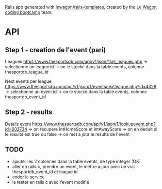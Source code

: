 Rails app generated with [lewagon/rails-templates](https://github.com/lewagon/rails-templates), created by the [Le Wagon coding bootcamp](https://www.lewagon.com) team.


# API

## Step 1 - creation de l'event (pari)

Leagues
https://www.thesportsdb.com/api/v1/json/1/all_leagues.php
-> selectionne un league id
-> on le stocke dans la table events, colonne thesportdb_league_id

Next events per league
https://www.thesportsdb.com/api/v1/json/1/eventsnextleague.php?id=4328
-> selectionne un event id
-> on le stocke dans la table events, colonne thesportdb_event_id

## Step 2 - results

Details event
https://www.thesportsdb.com/api/v1/json/1/lookupevent.php?id=603734
-> on récupere intHomeScore et intAwayScore
-> on en deduit si le results est true ou false
-> on met a jour le results de l'event


## TODO

- ajouter les 2 colonnes dans la table events, de type integer (OK)
- aller en rails c, prendre un event, le mettre a jour avec un vrai thesportdb_event_id et league id
- coder le service
- le tester en rails c avec l'event modifié
